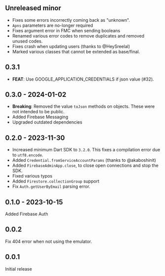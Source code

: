 ## Unreleased minor

- Fixes some errors incorrectly coming back as "unknown".
- `Apns` parameters are no-longer required
- Fixes argument error in FMC when sending booleans
- Renamed various error codes to remove duplicates and removed
  unused codes.
- Fixes crash when updating users (thanks to @HeySreelal)
- Marked various classes that cannot be extended as base/final.

## 0.3.1

 - **FEAT**: Use GOOGLE_APPLICATION_CREDENTIALS if json value (#32).

## 0.3.0 - 2024-01-02

- **Breaking**: Removed the value `toJson` methods on objects.
  These were not intended to be public.
- Added Firebase Messaging
- Upgraded outdated dependencies

## 0.2.0 - 2023-11-30

- Increased minimum Dart SDK to `3.2.0`.
  This fixes a compilation error due to `utf8.encode`.
- Added `Credential.fromServiceAccountParams` (thanks to @akaboshinit)
- Added `FirebaseAdminApp.close`, to close open connections and stop the SDK.
- Fixed various typos
- Added `Firestore.collectionGroup` support
- Fix `Auth.getUserByEmail` parsing error.

## 0.1.0 - 2023-10-15

Added Firebase Auth

## 0.0.2

Fix 404 error when not using the emulator.

## 0.0.1

Initial release
